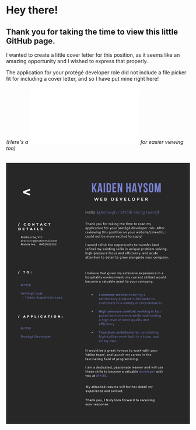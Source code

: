 
# Hey there! 
## Thank you for taking the time to view this little GitHub page. 
I wanted to create a little cover letter for this position, as it seems like an amazing opportunity and I wished to express that properly. 

The application for your protégé developer role did not include a file picker fit for including a cover letter, and so I have put mine right here!
###### (Here's a ![PDF version](./MYOB_kaidenH_coverLetter.pdf) for easier viewing too)


![MYOB Cover Letter](MYOB_kaidenH_coverLetter.png)

